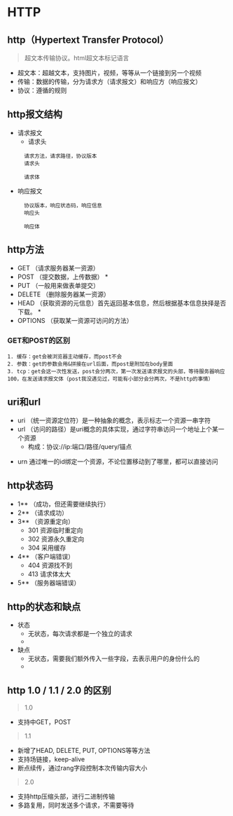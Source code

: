 # HTTP

## http（Hypertext Transfer Protocol）
> 超文本传输协议。html超文本标记语言
  + 超文本：超越文本，支持图片，视频，等等从一个链接到另一个视频
  + 传输：数据的传输，分为请求方（请求报文）和响应方（响应报文）
  + 协议：遵循的规则

## http报文结构
  + 请求报文
    - 请求头
    ```
      请求方法，请求路径，协议版本
      请求头

      请求体
    ```
  + 响应报文
    ```
      协议版本，响应状态码，响应信息
      响应头

      响应体
    ```
## http方法
  + GET （请求服务器某一资源）
  + POST （提交数据，上传数据） *
  + PUT （一般用来做表单提交）
  + DELETE （删除服务器某一资源）
  + HEAD （获取资源的元信息）首先返回基本信息，然后根据基本信息抉择是否下载。 *
  + OPTIONS （获取某一资源可访问的方法）

  ### GET和POST的区别
    1. 缓存：get会被浏览器主动缓存，而post不会
    2. 参数：get的参数会用&拼接在url后面，而post是附加在body里面
    3. tcp：get会这一次性发送，post会分两次，第一次发送请求报文的头部，等待服务器响应100，在发送请求报文体（post我没遇见过，可能有小部分会分两次，不是http的事情）


## uri和url
  + uri （统一资源定位符）是一种抽象的概念，表示标志一个资源一串字符
  + url （访问的路径）是uri概念的具体实现，通过字符串访问一个地址上个某一个资源
    + 构成：协议://ip:端口/路径/query/锚点
  - urn 通过唯一的id绑定一个资源，不论位置移动到了哪里，都可以直接访问

## http状态码
  + 1** （成功，但还需要继续执行）
  + 2** （请求成功）
  + 3** （资源重定向）
    - 301 资源临时重定向
    - 302 资源永久重定向
    - 304 采用缓存
  + 4** （客户端错误）
    - 404 资源找不到
    - 413 请求体太大
  + 5** （服务器端错误）

## http的状态和缺点
  + 状态
    - 无状态，每次请求都是一个独立的请求
    -
  + 缺点
    - 无状态，需要我们额外传入一些字段，去表示用户的身份什么的
    -

## http 1.0 / 1.1 / 2.0 的区别
> 1.0
  - 支持中GET，POST
> 1.1
  - 新增了HEAD, DELETE, PUT, OPTIONS等等方法
  - 支持场链接，keep-alive
  - 断点续传，通过rang字段控制本次传输内容大小
> 2.0
  - 支持http压缩头部，进行二进制传输
  - 多路复用，同时发送多个请求，不需要等待